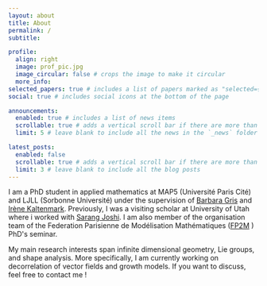 ```yaml
---
layout: about
title: About
permalink: /
subtitle:

profile:
  align: right
  image: prof_pic.jpg
  image_circular: false # crops the image to make it circular
  more_info:
selected_papers: true # includes a list of papers marked as "selected={true}"
social: true # includes social icons at the bottom of the page

announcements:
  enabled: true # includes a list of news items
  scrollable: true # adds a vertical scroll bar if there are more than 3 news items
  limit: 5 # leave blank to include all the news in the `_news` folder

latest_posts:
  enabled: false
  scrollable: true # adds a vertical scroll bar if there are more than 3 new posts items
  limit: 3 # leave blank to include all the blog posts
---
```

I am a PhD student in applied mathematics at MAP5 (Université Paris Cité) and LJLL (Sorbonne Université) under the supervision of [Barbara Gris](http://gris.perso.math.cnrs.fr/fr/) and [Irène Kaltenmark](https://sites.google.com/site/irenekaltenmark/). Previously, I was a visiting scholar at University of Utah where i worked with [Sarang Joshi](https://www.bme.utah.edu/profile/?unid=u0492366). I am also member of the organisation team of the Federation Parisienne de Modélisation Mathématiques ([FP2M](https://fp2m.math.cnrs.fr/index.html) ) PhD's seminar.  

My main research interests span infinite dimensional geometry, Lie groups, and shape analysis. More specifically, I am currently working on decorrelation of vector fields and growth models. If you want to discuss, feel free to contact me !


